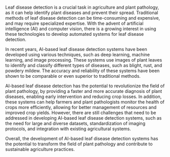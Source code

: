 Leaf disease detection is a crucial task in agriculture and plant pathology, as it can
help identify plant diseases and prevent their spread. Traditional methods of leaf
disease detection can be time-consuming and expensive, and may require specialized
expertise. With the advent of artificial intelligence (AI) and computer vision, there
is a growing interest in using these technologies to develop automated systems for
leaf disease detection.

In recent years, AI-based leaf disease detection systems have been developed using
various techniques, such as deep learning, machine learning, and image processing.
These systems use images of plant leaves to identify and classify different types of
diseases, such as blight, rust, and powdery mildew. The accuracy and reliability of
these systems have been shown to be comparable or even superior to traditional
methods.

AI-based leaf disease detection has the potential to revolutionize the field of plant
pathology, by providing a faster and more accurate diagnosis of plant diseases,
enabling early intervention and reducing crop losses. In addition, these systems can
help farmers and plant pathologists monitor the health of crops more efficiently,
allowing for better management of resources and improved crop yields.
However, there are still challenges that need to be addressed in developing AI-based
leaf disease detection systems, such as the need for large and diverse datasets,
standardization of imaging protocols, and integration with existing agricultural
systems. 

Overall, the development of AI-based leaf disease detection systems has
the potential to transform the field of plant pathology and contribute to sustainable
agriculture practices.
